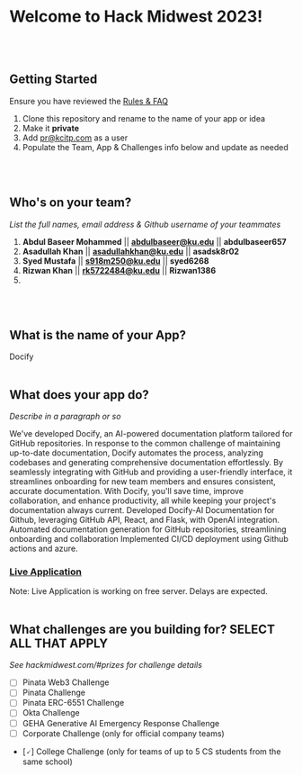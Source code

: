 # Welcome to Hack Midwest 2023!
<br /><br />


## Getting Started
Ensure you have reviewed the [Rules & FAQ](https://hackmidwest.com/#faq)
1. Clone this repository and rename to the name of your app or idea
2. Make it **private**
3. Add pr@kcitp.com as a user
4. Populate the Team, App & Challenges info below and update as needed

<br /><br />

## Who's on your team?
*List the full names,  email address & Github username of your teammates*

1. **Abdul Baseer Mohammed**  || **abdulbaseer@ku.edu** || **abdulbaseer657**
2. **Asadullah Khan**  || **asadullahkhan@ku.edu** || **asadsk8r02**
3. **Syed Mustafa**  || **s918m250@ku.edu** || **syed6268**               
4. **Rizwan Khan**  || **rk5722484@ku.edu** || **Rizwan1386**
5.

<br /><br />


## What is the name of your App?
Docify
<br /><br />
## What does your app do?
*Describe in a paragraph or so*

We've developed Docify, an AI-powered documentation platform tailored for GitHub repositories. In response to the common challenge of maintaining up-to-date documentation, Docify automates the process, analyzing codebases and generating comprehensive documentation effortlessly. By seamlessly integrating with GitHub and providing a user-friendly interface, it streamlines onboarding for new team members and ensures consistent, accurate documentation. With Docify, you'll save time, improve collaboration, and enhance productivity, all while keeping your project's documentation always current.
Developed Docify-AI Documentation for Github, leveraging GitHub API, React, and Flask, with OpenAI integration. 
Automated documentation generation for GitHub repositories, streamlining onboarding and collaboration
Implemented CI/CD deployment using Github actions and azure.

### [Live Application](https://docifyapp.onrender.com)
Note: Live Application is working on free server. Delays are expected.
<br /><br />


## What challenges are you building for? SELECT ALL THAT APPLY
*See hackmidwest.com/#prizes for challenge details*
- [ ]  Pinata Web3 Challenge
- [ ]  Pinata Challenge
- [ ]  Pinata ERC-6551 Challenge
- [ ]  Okta Challenge
- [ ]  GEHA Generative AI Emergency Response Challenge
- [ ]  Corporate Challenge (only for official company teams)
- [🗸]  College Challenge (only for teams of up to 5 CS students from the same school)

<br /><br />



